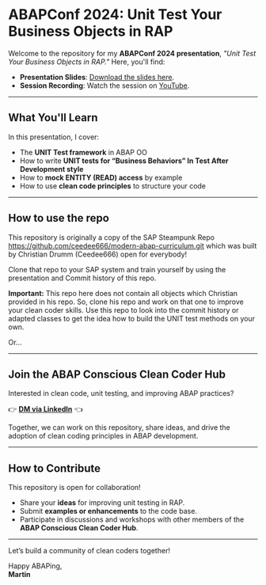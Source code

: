 # ABAPConf 2024: Unit Test Your Business Objects in RAP 

Welcome to the repository for my **ABAPConf 2024 presentation**, _"Unit Test Your Business Objects in RAP."_ Here, you'll find:  
- **Presentation Slides**: [Download the slides here](./ABAPConf2024_Presentation.pdf).  
- **Session Recording**: Watch the session on [YouTube](https://www.youtube.com/live/SnKqmgOMdqY?si=Uq1mWlsGte5l_dxI&t=16069).  

---

## **What You'll Learn**  
In this presentation, I cover:  
- The **UNIT Test framework** in ABAP OO
- How to write **UNIT tests for “Business Behaviors” In Test After Development style**
- How to **mock ENTITY (READ) access** by example
- How to use **clean code principles** to structure your code

---

## **How to use the repo**  
This repository is originally a copy of the SAP Steampunk Repo https://github.com/ceedee666/modern-abap-curriculum.git which was built by Christian Drumm (Ceedee666) open for everybody!

Clone that repo to your SAP system and train yourself by using the presentation and Commit history of this repo.

**Important:**
This repo here does not contain all objects which Christian provided in his repo. So, clone his repo and work on that one to improve your clean coder skills. Use this repo to look 
into the commit history or adapted classes to get the idea how to build the UNIT test methods on your own.

Or...

---
## **Join the ABAP Conscious Clean Coder Hub**  
Interested in clean code, unit testing, and improving ABAP practices?  

👉 **[DM via LinkedIn](https://www.linkedin.com/in/martin-jonen/)** 👈  

Together, we can work on this repository, share ideas, and drive the adoption of clean coding principles in ABAP development.  

---

## **How to Contribute**  
This repository is open for collaboration!  
- Share your **ideas** for improving unit testing in RAP.  
- Submit **examples or enhancements** to the code base.  
- Participate in discussions and workshops with other members of the **ABAP Conscious Clean Coder Hub**.  

---

Let’s build a community of clean coders together!  

Happy ABAPing,  
**Martin**  
